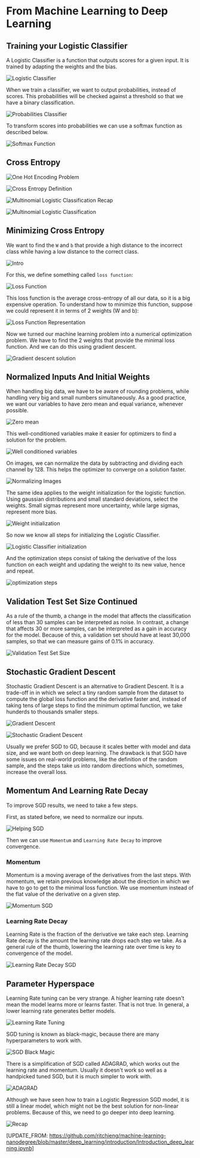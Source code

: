 # From Machine Learning to Deep Learning

## Training your Logistic Classifier

A Logistic Classifier is a function that outputs scores for a given input. It is trained by adapting the weights and the bias.

![Logistic Classifier](images/from-ml-to-dl/logistic-classifier.png)

When we train a classifier, we want to output probabilities, instead of scores. This probabilities will be checked against a threshold so that we have a binary classification.

![Probabilities Classifier](images/from-ml-to-dl/probabilities-classifier.png)

To transform scores into probabilities we can use a softmax function as described below.

![Softmax Function](images/from-ml-to-dl/softmax.png)

## Cross Entropy

![One Hot Encoding Problem](images/from-ml-to-dl/cross-entropy-intro.png)

![Cross Entropy Definition](images/from-ml-to-dl/cross-entropy-definition.png)

![Multinomial Logistic Classification Recap](images/from-ml-to-dl/multinomial-logistic-classification-recap.png)

![Multinomial  Logistic Classification](images/from-ml-to-dl/multinomial-logistic-classification.png)

## Minimizing Cross Entropy

We want to find the `W` and `b` that provide a high distance to the incorrect class while having a low distance to the correct class.

![Intro](images/from-ml-to-dl/minimizing-cross-entropy-intro.png)

For this, we define something called `loss function`:

![Loss Function](images/from-ml-to-dl/loss-function-cross-entropy.png)

This loss function is the average cross-entropy of all our data, so it is a big expensive operation. To understand how to minimize this function, suppose we could represent it in terms of 2 weights (W and b):

![Loss Function Representation](images/from-ml-to-dl/loss-function-representation.png)

Now we turned our machine learning problem into a numerical optimization problem. We have to find the 2 weights that provide the minimal loss function. And we can do this using gradient descent.

![Gradient descent solution](images/from-ml-to-dl/gradient-descent-solver.png)

## Normalized Inputs And Initial Weights

When handling big data, we have to be aware of rounding problems, while handling very big and small numbers simultaneously. As a good practice, we want our variables to have zero mean and equal variance, whenever possible.

![Zero mean](images/from-ml-to-dl/zero-mean.png)

This well-conditioned variables make it easier for optimizers to find a solution for the problem.

![Well conditioned variables](images/from-ml-to-dl/well-conditioned.png)

On images, we can normalize the data by subtracting and dividing each channel by 128. This helps the optimizer to converge on a solution faster.

![Normalizing Images](images/from-ml-to-dl/normalizing-images.png)

The same idea applies to the weight initialization for the logistic function. Using gaussian distributions and small standard deviations, select the weights. Small sigmas represent more uncertainty, while large sigmas, represent more bias.

![Weight initialization](images/from-ml-to-dl/weight-initialization.png)

So now we know all steps for initializing the Logistic Classifier.

![Logistic Classifier initialization](images/from-ml-to-dl/logistic-classifier-initialization.png)

And the optimization steps consist of taking the derivative of the loss function on each weight and updating the weight to its new value, hence and repeat.

![optimization steps](images/from-ml-to-dl/optimization-steps.png)

## Validation Test Set Size Continued

As a rule of the thumb, a change in the model that affects the classification of less than 30 samples can be interpreted as noise. In contrast, a change that affects 30 or more samples, can be interpreted as a gain in accuracy for the model. Because of this, a validation set should have at least 30,000 samples, so that we can measure gains of 0.1% in accuracy.

![Validation Test Set Size](images/from-ml-to-dl/validation-test-size.png)

## Stochastic Gradient Descent

Stochastic Gradient Descent is an alternative to Gradient Descent. It is a trade-off in in which we select a tiny random sample from the dataset to compute the global loss function and the derivative faster and, instead of taking tens of large steps to find the minimum optimal function, we take hunderds to thousands smaller steps.

![Gradient Descent](images/from-ml-to-dl/gd-vs-sgd-1.png)

![Stochastic Gradient Descent](images/from-ml-to-dl/gd-vs-sgd-2.png)

Usually we prefer SGD to GD, because it scales better with model and data size, and we want both on deep learning. The drawback is that SGD have some issues on real-world problems, like the definition of the random sample, and the steps take us into random directions which, sometimes, increase the overall loss.

## Momentum And Learning Rate Decay

To improve SGD results, we need to take a few steps.

First, as stated before, we need to normalize our inputs.

![Helping SGD](images/from-ml-to-dl/helping-sgd.png)

Then we can use `Momentum` and `Learning Rate Decay` to improve convergence.

### Momentum

Momentum is a moving average of the derivatives from the last steps. With momentum, we retain previous knowledge about the direction in which we have to go to get to the minimal loss function. We use momentum instead of the flat value of the derivative on a given step.

![Momentum SGD](images/from-ml-to-dl/momentum-sgd.png)

### Learning Rate Decay

Learning Rate is the fraction of the derivative we take each step. Learning Rate decay is the amount the learning rate drops each step we take. As a general rule of the thumb, lowering the learning rate over time is key to convergence of the model.

![Learning Rate Decay SGD](images/from-ml-to-dl/learning-rate-decay-sgd.png)

## Parameter Hyperspace

Learning Rate tuning can be very strange. A higher learning rate doesn't mean the model learns more or learns faster. That is not true. In general, a lower learning rate generates better models.

![Learning Rate Tuning](images/from-ml-to-dl/learning-rate-tuning.png)

SGD tuning is known as black-magic, because there are many hyperparameters to work with.

![SGD Black Magic](images/from-ml-to-dl/sgd-black-magic.png)

There is a simplification of SGD called ADAGRAD, which works out the learning rate and momentum. Usually it doesn't work so well as a handpicked tuned SGD, but it is much simpler to work with.

![ADAGRAD](images/from-ml-to-dl/adagrad.png)

Although we have seen how to train a Logistic Regression SGD model, it is still a linear model, which might not be the best solution for non-linear problems. Because of this, we need to go deeper into deep learning.

![Recap](images/from-ml-to-dl/recap-deeper.png)

[UPDATE_FROM: https://github.com/ritchieng/machine-learning-nanodegree/blob/master/deep_learning/introduction/Introduction_deep_learning.ipynb]
